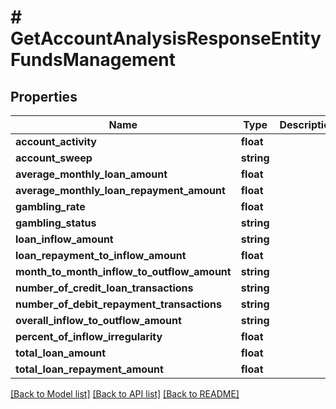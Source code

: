 # # GetAccountAnalysisResponseEntityFundsManagement

## Properties

Name | Type | Description | Notes
------------ | ------------- | ------------- | -------------
**account_activity** | **float** |  | [optional]
**account_sweep** | **string** |  | [optional]
**average_monthly_loan_amount** | **float** |  | [optional]
**average_monthly_loan_repayment_amount** | **float** |  | [optional]
**gambling_rate** | **float** |  | [optional]
**gambling_status** | **string** |  | [optional]
**loan_inflow_amount** | **string** |  | [optional]
**loan_repayment_to_inflow_amount** | **float** |  | [optional]
**month_to_month_inflow_to_outflow_amount** | **string** |  | [optional]
**number_of_credit_loan_transactions** | **string** |  | [optional]
**number_of_debit_repayment_transactions** | **string** |  | [optional]
**overall_inflow_to_outflow_amount** | **string** |  | [optional]
**percent_of_inflow_irregularity** | **float** |  | [optional]
**total_loan_amount** | **float** |  | [optional]
**total_loan_repayment_amount** | **float** |  | [optional]

[[Back to Model list]](../../README.md#models) [[Back to API list]](../../README.md#endpoints) [[Back to README]](../../README.md)
